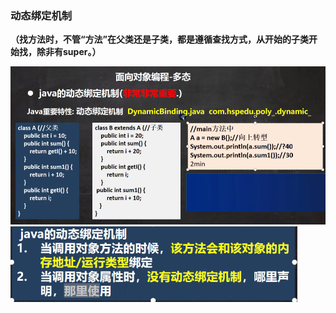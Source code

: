 
### 动态绑定机制

**（找方法时，不管“方法”在父类还是子类，都是遵循查找方式，从开始的子类开始找，除非有super。）**

![输入图片说明](/imgs/2024-07-13/0meerbJpcO8UwIR8.png)
![输入图片说明](/imgs/2024-07-13/AVc01vL8ic9k6ziy.png)


<!--stackedit_data:
eyJoaXN0b3J5IjpbLTIwOTQyMTIyMjAsLTYxNDc2NjEyNF19
-->